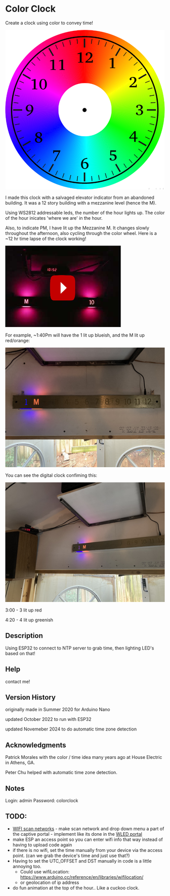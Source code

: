 # Color Clock 
Create a clock using color to convey time!

![](documentation/color_clock_viz_resize.png)

I made this clock with a salvaged elevator indicator from an abandoned building. It was a 12 story building with a mezzanine level (hence the M). 

Using WS2812 addressable leds, the number of the hour lights up. The color of the hour inicates 'where we are' in the hour. 

Also, to indicate PM, I have lit up the Mezzanine M. It changes slowly throughout the afternoon, also cycling through the color wheel. 
Here is a ~12 hr time lapse of the clock working! 


[![youtube link](documentation/thumbnail.png)](https://www.youtube.com/watch?v=Zt6K_mW_ylo)

For example, ~1:40Pm will have the 1 lit up blueish, and the M lit up red/orange:

![](documentation/clock_closer.jpg)

You can see the digital clock confiming this:

![](documentation/clock_w_clock.jpg)

3:00 - 3 lit up red

4:20 - 4 lit up greenish 


## Description

Using ESP32 to connect to NTP server to grab time, then lighting LED's based on that! 

## Help

contact me! 


## Version History

 originally made in Summer 2020 for Arduino Nano

 updated October 2022 to run with ESP32

 updated Novemeber 2024 to do automatic time zone detection

## Acknowledgments

Patrick Morales with the color / time idea many years ago at House Electric in Athens, GA.

Peter Chu helped with automatic time zone detection.

## Notes
Login: admin
Password: colorclock

## TODO:
 - [WIFI scan networks](https://docs.arduino.cc/retired/library-examples/wifi-library/ScanNetworks/) - make scan network and drop down menu a part of the captive portal - implement like its done in the [WLED portal](https://github.com/Aircoookie/WLED/blob/main/wled00/data/settings_wifi.htm)
 - make ESP an access point so you can enter wifi info that way instead of having to upload code again
  - if there is no wifi, set the time manually from your device via the access point. (can we grab the device's time and just use that?) 
  - Having to set the UTC_OFFSET and DST manually in code is a little annoying too. 
    - Could use wifiLocation: https://www.arduino.cc/reference/en/libraries/wifilocation/
    - or geolocation of ip address
 - do fun animation at the top of the hour.. Like a cuckoo clock. 
